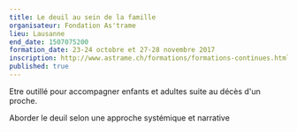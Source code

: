 ```yaml
---
title: Le deuil au sein de la famille
organisateur: Fondation As'trame
lieu: Lausanne
end_date: 1507075200
formation_date: 23-24 octobre et 27-28 novembre 2017
inscription: http://www.astrame.ch/formations/formations-continues.html?L=0
published: true
---
```

Etre outillé pour accompagner enfants et adultes suite au décès d'un proche.

Aborder le deuil selon une approche systémique et narrative
